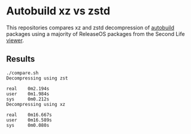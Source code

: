 # Autobuild xz vs zstd

This repositories compares xz and zstd decompression of [autobuild][] packages using
a majority of ReleaseOS packages from the Second Life [viewer][].

## Results

```
./compare.sh 
Decompressing using zst

real    0m2.194s
user    0m1.984s
sys     0m0.212s
Decompressing using xz

real    0m16.667s
user    0m16.589s
sys     0m0.080s
```

[autobuild]: https://github.com/secondlife/autobuild
[viewer]: https://github.com/secondlife/viewer
